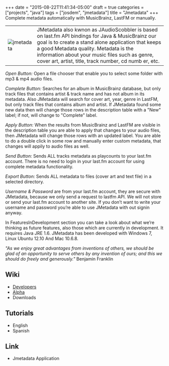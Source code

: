 +++
date = "2015-08-22T11:41:34-05:00"
draft = true
categories = ["projects", "java"]
tags = ["josdem", "jmetadata"]
title = "Jmetadata"
+++
Complete metadata automatically with MusicBrainz, LastFM or manually.

|   |   |
|---|---|
|![jmetadata](../../images/jmetadata.png) | JMetadata also kwnon as JAudioScobbler is based on last.fm API bindings for Java & MusicBrainz our goal is to create a stand alone application that keeps a good Metadata quality. Metadata is the information about your music files such as genre, cover art, artist, title, track number, cd numb    er, etc.|

_Open Button:_ Open a file chooser that enable you to select some folder with mp3 & mp4 audio files.

_Complete Button:_ Searches for an album in MusicBrainz database, but only track files that contains artist & track name and has not album in its metadata. Also JMetadata will search for cover art, year, genre in LastFM, but only track files that contains album and artist. If JMetadata found some new data then will change those rows in the description table with a "New" label; if not, will change to "Complete" label.

_Apply Button:_ When the results from MusicBrainz and LastFM are visible in the description table you are able to apply that changes to your audio files, then JMetadata will change those rows with an updated label. You are able to do a double click in some row and manually enter custom metadata, that changes will appily to audio files as well.

_Send Button:_ Sends ALL tracks metadata as playcounts to your last.fm account. There is no need to login in your last.fm account for using complete metadata functionality.

_Export Button:_ Sends ALL metadata to files (cover art and text file) in a selected directory.

_Username & Password_ are from your last.fm account, they are secure with JMetadata, because we only send a request to lastfm API. We will not store or send your last.fm account to another site. If you don’t want to write your username and password you’re able to use JMetadata with out signin anyway.

In FeaturesInDevelopment section you can take a look about what we’re thinking as future features, also those which are currently in development. It requires Java JRE 1.6. JMetadata has been developed with Windows 7, Linux Ubuntu 12.10 And Mac 10.6.8.

_"As we enjoy great advantages from inventions of others, we should be glad of an opportunity to serve others by any invention of ours; and this we should do freely and generously."_ Benjamin Franklin

## Wiki

* [Developers](/jmetadata/developers)
* [Alpha](/jmetadata/alpha)
* Downloads

## Tutorials

* English
* Spanish

## Link

* Jmetadata Application
